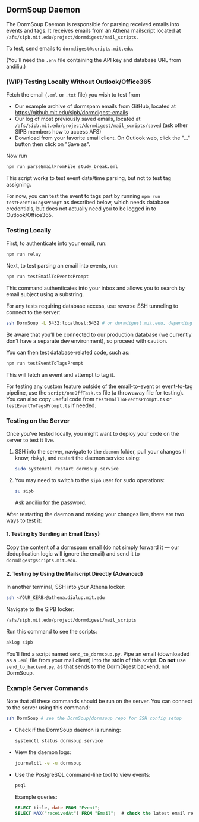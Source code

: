 ## DormSoup Daemon

The DormSoup Daemon is responsible for parsing received emails into events and tags. It receives emails from an Athena mailscript located at `/afs/sipb.mit.edu/project/dormdigest/mail_scripts`.

To test, send emails to `dormdigest@scripts.mit.edu`.

(You’ll need the `.env` file containing the API key and database URL from andiliu.)

### (WIP) Testing Locally Without Outlook/Office365

Fetch the email (`.eml` or `.txt` file) you wish to test from
* Our example archive of dormspam emails from GitHub, located at <https://github.mit.edu/sipb/dormdigest-emails>
* Our log of most previously saved emails, located at `/afs/sipb.mit.edu/project/dormdigest/mail_scripts/saved` (ask other SIPB members how to access AFS)
* Download from your favorite email client. On Outlook web, click the "..." button then click on "Save as".

Now run

```bash
npm run parseEmailFromFile study_break.eml
```

This script works to test event date/time parsing, but not to test tag assigning.

For now, you can test the event to tags part by running `npm run testEventToTagsPrompt` as described below,
which needs database credentials, but does not actually need you to be logged in to Outlook/Office365.

### Testing Locally

First, to authenticate into your email, run:
```bash
npm run relay
```

Next, to test parsing an email into events, run:
```bash
npm run testEmailToEventsPrompt
```
This command authenticates into your inbox and allows you to search by email subject using a substring.

For any tests requiring database access, use reverse SSH tunneling to connect to the server:
```bash
ssh DormSoup -L 5432:localhost:5432 # or dormdigest.mit.edu, depending on your SSH config
```
Be aware that you’ll be connected to our production database (we currently don’t have a separate dev environment), so proceed with caution.

You can then test database-related code, such as:
```bash
npm run testEventToTagsPrompt
```
This will fetch an event and attempt to tag it.

For testing any custom feature outside of the email-to-event or event-to-tag pipeline, use the `script/oneOffTask.ts` file (a throwaway file for testing). You can also copy useful code from `testEmailToEventsPrompt.ts` or `testEventToTagsPrompt.ts` if needed.

### Testing on the Server

Once you've tested locally, you might want to deploy your code on the server to test it live.

1. SSH into the server, navigate to the `daemon` folder, pull your changes (I know, risky), and restart the daemon service using:
   ```bash
   sudo systemctl restart dormsoup.service
   ```

2. You may need to switch to the `sipb` user for sudo operations:
   ```bash
   su sipb
   ```
   Ask andiliu for the password.

After restarting the daemon and making your changes live, there are two ways to test it:

#### 1. Testing by Sending an Email (Easy)
Copy the content of a dormspam email (do not simply forward it — our deduplication logic will ignore the email) and send it to `dormdigest@scripts.mit.edu`.

#### 2. Testing by Using the Mailscript Directly (Advanced)

In another terminal, SSH into your Athena locker:
```bash
ssh <YOUR_KERB>@athena.dialup.mit.edu
```
Navigate to the SIPB locker:
```bash
/afs/sipb.mit.edu/project/dormdigest/mail_scripts
```
Run this command to see the scripts:
```bash
aklog sipb
```

You’ll find a script named `send_to_dormsoup.py`. Pipe an email (downloaded as a `.eml` file from your mail client) into the stdin of this script. **Do not** use `send_to_backend.py`, as that sends to the DormDigest backend, not DormSoup.

### Example Server Commands

Note that all these commands should be run on the server. You can connect to the server using this command:
```bash
ssh DormSoup # see the DormSoup/dormsoup repo for SSH config setup
```

- Check if the DormSoup daemon is running:
  ```bash
  systemctl status dormsoup.service
  ```

- View the daemon logs:
  ```bash
  journalctl -e -u dormsoup
  ```

- Use the PostgreSQL command-line tool to view events:
  ```bash
  psql
  ```

  Example queries:
  ```sql
  SELECT title, date FROM "Event";
  SELECT MAX("receivedAt") FROM "Email";  # check the latest email received, useful for debugging if the daemon is down
  ```
